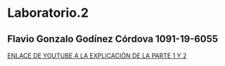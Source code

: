 # Laboratorio.2
 ## Flavio Gonzalo Godínez Córdova 1091-19-6055
 [ENLACE DE YOUTUBE A LA EXPLICACIÓN DE LA PARTE 1 Y 2](https://youtu.be/u8p9XCi-zqY)
